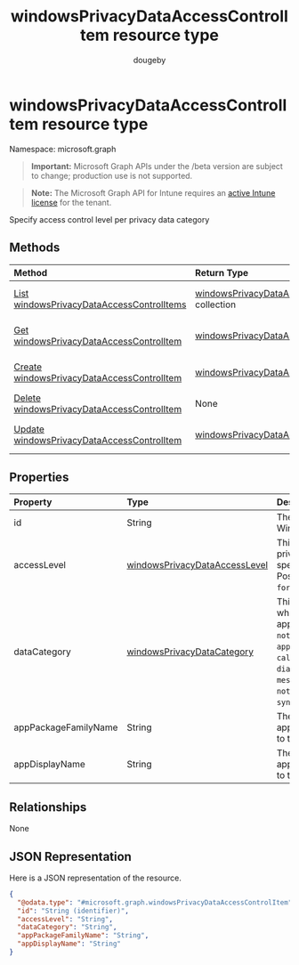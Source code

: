 ﻿---
title: "windowsPrivacyDataAccessControlItem resource type"
description: "Specify access control level per privacy data category"
author: "dougeby"
localization_priority: Normal
ms.prod: "intune"
doc_type: resourcePageType
---

# windowsPrivacyDataAccessControlItem resource type

Namespace: microsoft.graph

> **Important:** Microsoft Graph APIs under the /beta version are subject to change; production use is not supported.

> **Note:** The Microsoft Graph API for Intune requires an [active Intune license](https://go.microsoft.com/fwlink/?linkid=839381) for the tenant.

Specify access control level per privacy data category

## Methods

| Method                                                                                                                 | Return Type                                                                                                               | Description                                                                                                                                                      |
| :--------------------------------------------------------------------------------------------------------------------- | :------------------------------------------------------------------------------------------------------------------------ | :--------------------------------------------------------------------------------------------------------------------------------------------------------------- |
| [List windowsPrivacyDataAccessControlItems](../api/intune-deviceconfig-windowsprivacydataaccesscontrolitem-list.md)    | [windowsPrivacyDataAccessControlItem](../resources/intune-deviceconfig-windowsprivacydataaccesscontrolitem.md) collection | List properties and relationships of the [windowsPrivacyDataAccessControlItem](../resources/intune-deviceconfig-windowsprivacydataaccesscontrolitem.md) objects. |
| [Get windowsPrivacyDataAccessControlItem](../api/intune-deviceconfig-windowsprivacydataaccesscontrolitem-get.md)       | [windowsPrivacyDataAccessControlItem](../resources/intune-deviceconfig-windowsprivacydataaccesscontrolitem.md)            | Read properties and relationships of the [windowsPrivacyDataAccessControlItem](../resources/intune-deviceconfig-windowsprivacydataaccesscontrolitem.md) object.  |
| [Create windowsPrivacyDataAccessControlItem](../api/intune-deviceconfig-windowsprivacydataaccesscontrolitem-create.md) | [windowsPrivacyDataAccessControlItem](../resources/intune-deviceconfig-windowsprivacydataaccesscontrolitem.md)            | Create a new [windowsPrivacyDataAccessControlItem](../resources/intune-deviceconfig-windowsprivacydataaccesscontrolitem.md) object.                              |
| [Delete windowsPrivacyDataAccessControlItem](../api/intune-deviceconfig-windowsprivacydataaccesscontrolitem-delete.md) | None                                                                                                                      | Deletes a [windowsPrivacyDataAccessControlItem](../resources/intune-deviceconfig-windowsprivacydataaccesscontrolitem.md).                                        |
| [Update windowsPrivacyDataAccessControlItem](../api/intune-deviceconfig-windowsprivacydataaccesscontrolitem-update.md) | [windowsPrivacyDataAccessControlItem](../resources/intune-deviceconfig-windowsprivacydataaccesscontrolitem.md)            | Update the properties of a [windowsPrivacyDataAccessControlItem](../resources/intune-deviceconfig-windowsprivacydataaccesscontrolitem.md) object.                |

## Properties

| Property             | Type                                                                                               | Description                                                                                                                                                                                                                                                                                                                                                                         |
| :------------------- | :------------------------------------------------------------------------------------------------- | :---------------------------------------------------------------------------------------------------------------------------------------------------------------------------------------------------------------------------------------------------------------------------------------------------------------------------------------------------------------------------------- |
| id                   | String                                                                                             | The key of WindowsPrivacyDataAccessControlItem.                                                                                                                                                                                                                                                                                                                                     |
| accessLevel          | [windowsPrivacyDataAccessLevel](../resources/intune-deviceconfig-windowsprivacydataaccesslevel.md) | This indicates an access level for the privacy data category to which the specified application will be given to. Possible values are: `notConfigured`, `forceAllow`, `forceDeny`, `userInControl`.                                                                                                                                                                                 |
| dataCategory         | [windowsPrivacyDataCategory](../resources/intune-deviceconfig-windowsprivacydatacategory.md)       | This indicates a privacy data category to which the specific access control will apply. Possible values are: `notConfigured`, `accountInfo`, `appsRunInBackground`, `calendar`, `callHistory`, `camera`, `contacts`, `diagnosticsInfo`, `email`, `location`, `messaging`, `microphone`, `motion`, `notifications`, `phone`, `radios`, `tasks`, `syncWithDevices`, `trustedDevices`. |
| appPackageFamilyName | String                                                                                             | The Package Family Name of a Windows app. When set, the access level applies to the specified application.                                                                                                                                                                                                                                                                          |
| appDisplayName       | String                                                                                             | The Package Family Name of a Windows app. When set, the access level applies to the specified application.                                                                                                                                                                                                                                                                          |

## Relationships

None

## JSON Representation

Here is a JSON representation of the resource.

<!-- {
  "blockType": "resource",
  "keyProperty": "id",
  "@odata.type": "microsoft.graph.windowsPrivacyDataAccessControlItem"
}
-->

```json
{
  "@odata.type": "#microsoft.graph.windowsPrivacyDataAccessControlItem",
  "id": "String (identifier)",
  "accessLevel": "String",
  "dataCategory": "String",
  "appPackageFamilyName": "String",
  "appDisplayName": "String"
}
```
